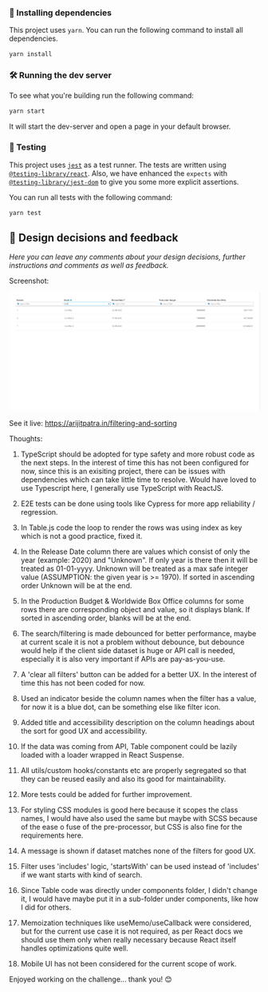 
### 🎁 Installing dependencies

This project uses `yarn`.
You can run the following command to install all dependencies.

```sh
yarn install
```

### 🛠️ Running the dev server

To see what you're building run the following command:

```sh
yarn start
```

It will start the dev-server and open a page in your default browser.

### 🧪 Testing

This project uses [`jest`](https://jestjs.io/) as a test runner.
The tests are written using [`@testing-library/react`](https://testing-library.com/docs/react-testing-library/intro).
Also, we have enhanced the `expects` with [`@testing-library/jest-dom`](https://github.com/testing-library/jest-dom) to give you some more explicit assertions.

You can run all tests with the following command:

```sh
yarn test
```

## 📝 Design decisions and feedback

_Here you can leave any comments about your design decisions, further instructions and comments as well as feedback._

Screenshot:

![screenshot](Screenshot.png)

See it live: https://arijitpatra.in/filtering-and-sorting

Thoughts:

1. TypeScript should be adopted for type safety and more robust code as the next steps. In the interest of time this has not been configured for now, since this is an exisiting project, there can be issues with dependencies which can take little time to resolve. Would have loved to use Typescript here, I generally use TypeScript with ReactJS.

2. E2E tests can be done using tools like Cypress for more app reliability / regression.

3. In Table.js code the loop to render the rows was using index as key which is not a good practice, fixed it.

4. In the Release Date column there are values which consist of only the year (example: 2020) and "Unknown". If only year is there then it will be treated as 01-01-yyyy. Unknown will be treated as a max safe integer value (ASSUMPTION: the given year is >= 1970). If sorted in ascending order Unknown will be at the end.

5. In the Production Budget & Worldwide Box Office columns for some rows there are corresponding object and value, so it displays blank. If sorted in ascending order, blanks will be at the end.

6. The search/filtering is made debounced for better performance, maybe at current scale it is not a problem without debounce, but debounce would help if the client side dataset is huge or API call is needed, especially it is also very important if APIs are pay-as-you-use.

7. A 'clear all filters' button can be added for a better UX. In the interest of time this has not been coded for now.

8. Used an indicator beside the column names when the filter has a value, for now it is a blue dot, can be something else like filter icon.

9. Added title and accessibility description on the column headings about the sort for good UX and accessibility.

10. If the data was coming from API, Table component could be lazily loaded with a loader wrapped in React Suspense.

11. All utils/custom hooks/constants etc are properly segregated so that they can be reused easily and also its good for maintainability.

12. More tests could be added for further improvement.

13. For styling CSS modules is good here because it scopes the class names, I would have also used the same but maybe with SCSS because of the ease o fuse of the pre-processor, but CSS is also fine for the requirements here.

14. A message is shown if dataset matches none of the filters for good UX.

15. Filter uses 'includes' logic, 'startsWith' can be used instead of 'includes' if we want starts with kind of search.

16. Since Table code was directly under components folder, I didn't change it, I would have maybe put it in a sub-folder under components, like how I did for others.

17. Memoization techniques like useMemo/useCallback were considered, but for the current use case it is not required, as per React docs we should use them only when really necessary because React itself handles optimizations quite well.

18. Mobile UI has not been considered for the current scope of work.

Enjoyed working on the challenge... thank you! 😊

